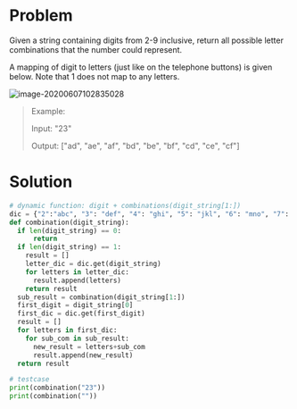 # Problem

Given a string containing digits from 2-9 inclusive, return all possible letter combinations that the number could represent.

A mapping of digit to letters (just like on the telephone buttons) is given below. Note that 1 does not map to any letters.

![image-20200607102835028](/Users/estelle/Documents/Estelle/git/leetcode/06082020.assets/image-20200607102835028.png)

> Example:
>
> Input: "23"
>
> Output: ["ad", "ae", "af", "bd", "be", "bf", "cd", "ce", "cf"]



# Solution

```python
# dynamic function: digit + combinations(digit_string[1:])
dic = {"2":"abc", "3": "def", "4": "ghi", "5": "jkl", "6": "mno", "7": "pqrs", "8": "tuv", "9": "wxyz"}
def combination(digit_string):
  if len(digit_string) == 0:
      return
  if len(digit_string) == 1:
    result = []
    letter_dic = dic.get(digit_string)
    for letters in letter_dic:
      result.append(letters)
    return result
  sub_result = combination(digit_string[1:])
  first_digit = digit_string[0]
  first_dic = dic.get(first_digit)
  result = []
  for letters in first_dic:
    for sub_com in sub_result:
      new_result = letters+sub_com
      result.append(new_result)
  return result

# testcase
print(combination("23"))
print(combination(""))
```

